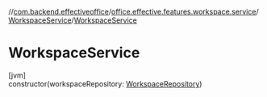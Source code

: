 //[com.backend.effectiveoffice](../../../index.md)/[office.effective.features.workspace.service](../index.md)/[WorkspaceService](index.md)/[WorkspaceService](-workspace-service.md)

# WorkspaceService

[jvm]\
constructor(workspaceRepository: [WorkspaceRepository](../../office.effective.features.workspace.repository/-workspace-repository/index.md))
